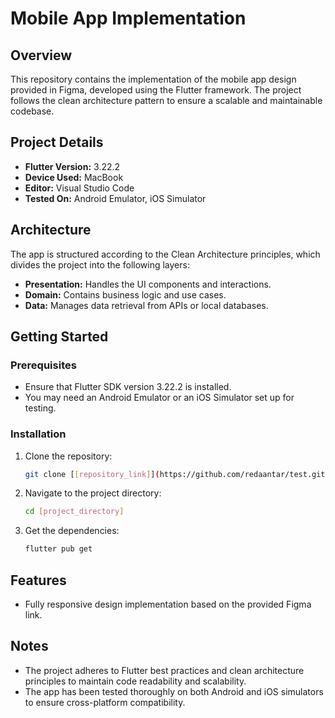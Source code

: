# Mobile App Implementation

## Overview
This repository contains the implementation of the mobile app design provided in Figma, developed using the Flutter framework. The project follows the clean architecture pattern to ensure a scalable and maintainable codebase.

## Project Details

- **Flutter Version:** 3.22.2
- **Device Used:** MacBook
- **Editor:** Visual Studio Code
- **Tested On:** Android Emulator, iOS Simulator

## Architecture
The app is structured according to the Clean Architecture principles, which divides the project into the following layers:

- **Presentation:** Handles the UI components and interactions.
- **Domain:** Contains business logic and use cases.
- **Data:** Manages data retrieval from APIs or local databases.

## Getting Started

### Prerequisites
- Ensure that Flutter SDK version 3.22.2 is installed.
- You may need an Android Emulator or an iOS Simulator set up for testing.

### Installation
1. Clone the repository:
   ```bash
   git clone [[repository_link]](https://github.com/redaantar/test.git)
2. Navigate to the project directory:
   ```bash
   cd [project_directory]
3. Get the dependencies:
   ```bash
   flutter pub get
## Features
- Fully responsive design implementation based on the provided Figma link.
## Notes
- The project adheres to Flutter best practices and clean architecture principles to maintain code readability and scalability.
- The app has been tested thoroughly on both Android and iOS simulators to ensure cross-platform compatibility.
